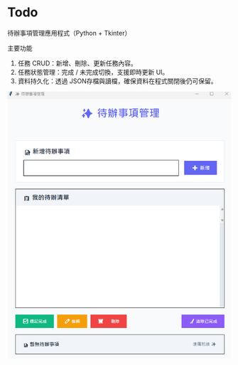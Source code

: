 # Todo
待辦事項管理應用程式（Python + Tkinter）

主要功能
1. 任務 CRUD：新增、刪除、更新任務內容。
2. 任務狀態管理：完成 / 未完成切換，支援即時更新 UI。
3. 資料持久化：透過 JSON存檔與讀檔，確保資料在程式關閉後仍可保留。

![alt text](<2025-09-01 211300.png>)
